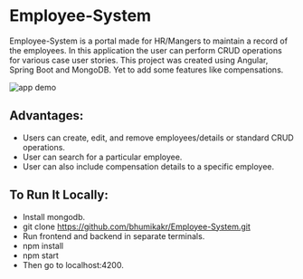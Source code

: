 # Employee-System

Employee-System is a portal made for HR/Mangers to maintain a record of the employees.
In this application the user can perform CRUD operations for various case user stories.
This project was created using Angular, Spring Boot and MongoDB.
Yet to add some features like compensations.

![app demo]()


## Advantages:

- Users can create, edit, and remove employees/details or standard CRUD operations.
- User can search for a particular employee.
- User can also include compensation details to a specific employee.


## To Run It Locally:
- Install mongodb.
- git clone https://github.com/bhumikakr/Employee-System.git
- Run frontend and backend in separate terminals.
- npm install
- npm start
- Then go to localhost:4200.
